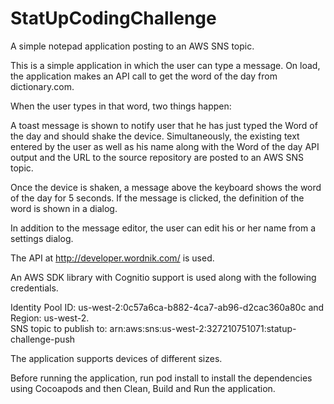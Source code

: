 # StatUpCodingChallenge
A simple notepad application posting to an AWS SNS topic.

This is a simple application in which the user can type a message.  On load, the application makes an API call to get the word of the day from dictionary.com.  

When the user types in that word, two things happen: 

A toast message is shown to notify user that he has just typed the Word of the day and should shake the device. Simultaneously, 
the existing text entered by the user as well as his name along with the Word of the day API output 
and the URL to the source repository are posted to an AWS SNS topic.

Once the device is shaken, a message above the keyboard shows the word of the day for 5 seconds.  If the message is clicked, the definition of the word is shown in a dialog.

In addition to the message editor, the user can edit his or her name from a settings dialog.


The API at http://developer.wordnik.com/ is used.

An AWS SDK library with Cognitio support is used along with the following credentials.  

Identity Pool ID:
us-west-2:0c57a6ca-b882-4ca7-ab96-d2cac360a80c and 
Region:
us-west-2.  
SNS topic to publish to: 
arn:aws:sns:us-west-2:327210751071:statup-challenge-push

The application supports devices of different sizes.

Before running the application, run pod install to install the dependencies using Cocoapods and then Clean, Build and Run the application.
